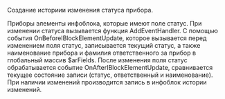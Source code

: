 Создание историии изменения статуса прибора.

Приборы элементы инфоблока, которые имеют поле статус. При изменении статуса вызывается функция AddEventHandler. С помощью события OnBeforeIBlockElementUpdate, которое вызывается перед изменением поля статус, записывается текущий статус, а также наименование прибора и фамилия ответственного за прибор в глобальный массив $arFields. После изменения поля статус обрабатывается событие OnAfterIBlockElementUpdate, сравнивается текущее состояние записи (статус, ответственный и наименование). При наличии изменений производится запись в инфоблок истории изменений.
